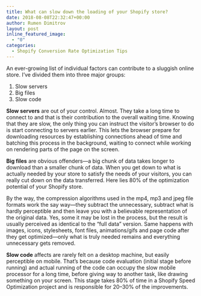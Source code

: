 ```yaml
---
title: What can slow down the loading of your Shopify store?
date: 2018-08-08T22:32:47+00:00
author: Rumen Dimitrov
layout: post
inline_featured_image:
  - "0"
categories:
  - Shopify Conversion Rate Optimization Tips
---
```

An ever-growing list of individual factors can contribute to a sluggish online store. I’ve divided them into three major groups:

<ol>
	<li>Slow servers</li>
	<li>Big files</li>
	<li>Slow code</li>
</ol>

<strong>Slow servers</strong> are out of your control. Almost. They take a long time to connect to and that is their contribution to the overall waiting time. Knowing that they are slow, the only thing you can instruct the visitor’s browser to do is start connecting to servers earlier. This lets the browser prepare for downloading resources by establishing connections ahead of time and batching this process in the background, waiting to connect while  working on rendering parts of the page on the screen.

<strong>Big files</strong> are obvious offenders—a big chunk of data takes longer to download than a smaller chunk of data. When you get down to what is actually needed by your store to satisfy the needs of your visitors, you can really cut down on the data transferred. Here lies 80% of the optimization potential of your Shopify store. 

By the way, the compression algorithms used in the mp4, mp3 and jpeg file formats work the say way—they subtract the unnecessary, subtract what is hardly perceptible and then leave you with a believable representation of the original data. Yes, some it may be lost in the process, but the result is usually perceived as identical to the  “full data” version. Same happens with images, icons, stylesheets, font files, animations/gifs and page code after they get optimized—only what is truly needed remains and everything unnecessary gets removed.

<strong>Slow code</strong> affects are rarely felt on a desktop machine, but easily perceptible on mobile. That’s because code evaluation (initial stage before running) and actual running of the code can occupy the slow mobile processor for a long time, before giving way to another task, like drawing something on your screen. This stage takes 80% of time in a Shopify Speed Optimization project and is responsible for 20–30% of the improvements.